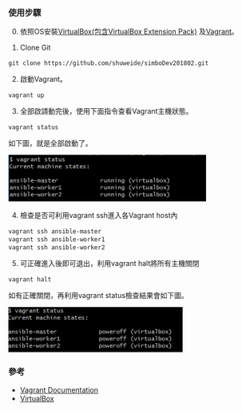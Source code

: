 ### 使用步驟

0. 依照OS安裝[VirtualBox(包含VirtualBox Extension Pack)](https://www.virtualbox.org/wiki/Downloads) 及[Vagrant](https://www.vagrantup.com/)。

1. Clone Git

```
git clone https://github.com/shuweide/simboDev201802.git
```
2. 啟動Vagrant。

```
vagrant up
```
3. 全部啟請動完後，使用下面指令查看Vagrant主機狀態。

```
vagrant status
```
如下圖，就是全部啟動了。

![Image of Vagrant status](https://raw.githubusercontent.com/shuweide/simboDev201802/master/images/vagrant%20status.png)

4. 檢查是否可利用vagrant ssh進入各Vagrant host內

```
vagrant ssh ansible-master
vagrant ssh ansible-worker1
vagrant ssh ansible-worker2
```
5. 可正確進入後即可退出，利用vagrant halt將所有主機關閉

```
vagrant halt
```
如有正確關閉，再利用vagrant status檢查結果會如下圖。

![Image of Vagrant status poweroff](https://raw.githubusercontent.com/shuweide/simboDev201802/master/images/vagrant%20status%20poweroff.png)

### 參考

- [Vagrant Documentation](https://www.vagrantup.com/docs/index.html) 
- [VirtualBox](https://www.virtualbox.org/)
